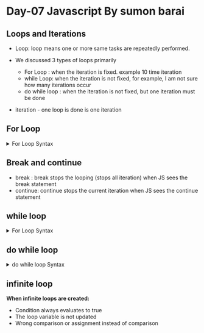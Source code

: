 # Day-07 Javascript By sumon barai

## Loops and Iterations

- Loop: loop means one or more same tasks are repeatedly performed.

- We discussed 3 types of loops primarily
  - For Loop : when the iteration is fixed. example 10 time iteration
  - while Loop: when the iteration is not fixed, for example, I am not sure how many iterations occur
  - do while loop : when the iteration is not fixed, but one iteration must be done
- iteration - one loop is done is one iteration

## For Loop

<details>
<summary>For Loop Syntax</summary>

```javaScript
for (initialization; condition; update) {
  // code block to be executed
}

```

</details>

## Break and continue

- break : break stops the looping (stops all iteration) when JS sees the break statement
- continue: continue stops the current iteration when JS sees the continue statement

## while loop

<details>
<summary>For Loop Syntax</summary>

```javaScript
while (condition) {
  // Code block to be executed as long as the condition is true
}

```

</details>

## do while loop

<details>
<summary>do while loop Syntax</summary>

```javaScript
do {
  // code block to be executed
} while (condition);

```

</details>

## infinite loop

**When infinite loops are created:**

- Condition always evaluates to true
- The loop variable is not updated
- Wrong comparison or assignment instead of comparison
